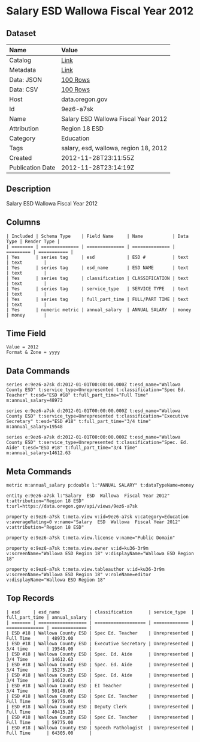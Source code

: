 # Salary ESD Wallowa Fiscal Year 2012

## Dataset

| Name | Value |
| :--- | :---- |
| Catalog | [Link](https://catalog.data.gov/dataset/salary-esd-wallowa-fiscal-year-2012-265a8) |
| Metadata | [Link](https://data.oregon.gov/api/views/9ez6-a7sk) |
| Data: JSON | [100 Rows](https://data.oregon.gov/api/views/9ez6-a7sk/rows.json?max_rows=100) |
| Data: CSV | [100 Rows](https://data.oregon.gov/api/views/9ez6-a7sk/rows.csv?max_rows=100) |
| Host | data.oregon.gov |
| Id | 9ez6-a7sk |
| Name | Salary ESD Wallowa Fiscal Year 2012 |
| Attribution | Region 18 ESD |
| Category | Education |
| Tags | salary, esd, wallowa, region 18, 2012 |
| Created | 2012-11-28T23:11:55Z |
| Publication Date | 2012-11-28T23:14:19Z |

## Description

Salary ESD Wallowa Fiscal Year 2012

## Columns

```ls
| Included | Schema Type    | Field Name     | Name           | Data Type | Render Type |
| ======== | ============== | ============== | ============== | ========= | =========== |
| Yes      | series tag     | esd            | ESD #          | text      | text        |
| Yes      | series tag     | esd_name       | ESD NAME       | text      | text        |
| Yes      | series tag     | classification | CLASSIFICATION | text      | text        |
| Yes      | series tag     | service_type   | SERVICE TYPE   | text      | text        |
| Yes      | series tag     | full_part_time | FULL/PART TIME | text      | text        |
| Yes      | numeric metric | annual_salary  | ANNUAL SALARY  | money     | money       |
```

## Time Field

```ls
Value = 2012
Format & Zone = yyyy
```

## Data Commands

```ls
series e:9ez6-a7sk d:2012-01-01T00:00:00.000Z t:esd_name="Wallowa County ESD" t:service_type=Unrepresented t:classification="Spec Ed. Teacher" t:esd="ESD #18" t:full_part_time="Full Time" m:annual_salary=48973

series e:9ez6-a7sk d:2012-01-01T00:00:00.000Z t:esd_name="Wallowa County ESD" t:service_type=Unrepresented t:classification="Executive Secretary" t:esd="ESD #18" t:full_part_time="3/4 time" m:annual_salary=19548

series e:9ez6-a7sk d:2012-01-01T00:00:00.000Z t:esd_name="Wallowa County ESD" t:service_type=Unrepresented t:classification="Spec. Ed. Aide" t:esd="ESD #18" t:full_part_time="3/4 Time" m:annual_salary=14612.63
```

## Meta Commands

```ls
metric m:annual_salary p:double l:"ANNUAL SALARY" t:dataTypeName=money

entity e:9ez6-a7sk l:"Salary  ESD  Wallowa  Fiscal Year 2012" t:attribution="Region 18 ESD" t:url=https://data.oregon.gov/api/views/9ez6-a7sk

property e:9ez6-a7sk t:meta.view v:id=9ez6-a7sk v:category=Education v:averageRating=0 v:name="Salary  ESD  Wallowa  Fiscal Year 2012" v:attribution="Region 18 ESD"

property e:9ez6-a7sk t:meta.view.license v:name="Public Domain"

property e:9ez6-a7sk t:meta.view.owner v:id=ku36-3r9m v:screenName="Wallowa ESD Region 18" v:displayName="Wallowa ESD Region 18"

property e:9ez6-a7sk t:meta.view.tableauthor v:id=ku36-3r9m v:screenName="Wallowa ESD Region 18" v:roleName=editor v:displayName="Wallowa ESD Region 18"
```

## Top Records

```ls
| esd     | esd_name           | classification      | service_type  | full_part_time | annual_salary | 
| ======= | ================== | =================== | ============= | ============== | ============= | 
| ESD #18 | Wallowa County ESD | Spec Ed. Teacher    | Unrepresented | Full Time      | 48973.00      | 
| ESD #18 | Wallowa County ESD | Executive Secretary | Unrepresented | 3/4 time       | 19548.00      | 
| ESD #18 | Wallowa County ESD | Spec. Ed. Aide      | Unrepresented | 3/4 Time       | 14612.63      | 
| ESD #18 | Wallowa County ESD | Spec. Ed. Aide      | Unrepresented | 3/4 Time       | 15275.25      | 
| ESD #18 | Wallowa County ESD | Spec. Ed. Aide      | Unrepresented | 3/4 Time       | 14612.63      | 
| ESD #18 | Wallowa County ESD | EI Teacher          | Unrepresented | 3/4 Time       | 50148.00      | 
| ESD #18 | Wallowa County ESD | Spec Ed. Teacher    | Unrepresented | Full Time      | 59775.00      | 
| ESD #18 | Wallowa County ESD | Deputy Clerk        | Unrepresented | Full Time      | 40415.20      | 
| ESD #18 | Wallowa County ESD | Spec Ed. Teacher    | Unrepresented | Full Time      | 59775.00      | 
| ESD #18 | Wallowa County ESD | Speech Pathologist  | Unrepresented | Full Time      | 64305.00      | 
```